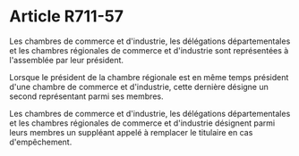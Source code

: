 # Article R711-57

Les chambres de commerce et d'industrie, les délégations départementales et les chambres régionales de commerce et d'industrie sont représentées à l'assemblée par leur président.

Lorsque le président de la chambre régionale est en même temps président d'une chambre de commerce et d'industrie, cette dernière désigne un second représentant parmi ses membres.

Les chambres de commerce et d'industrie, les délégations départementales et les chambres régionales de commerce et d'industrie désignent parmi leurs membres un suppléant appelé à remplacer le titulaire en cas d'empêchement.
